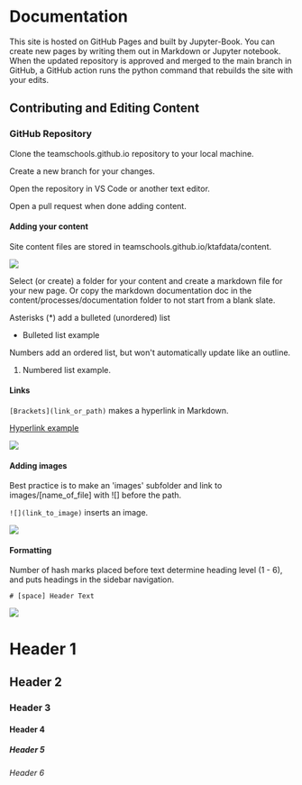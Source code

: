 # Documentation

This site is hosted on GitHub Pages and built by Jupyter-Book. You can create new pages by writing them out in Markdown or Jupyter notebook. When the updated repository is approved and merged to the main branch in GitHub, a GitHub action runs the python command that rebuilds the site with your edits.

## Contributing and Editing Content

### GitHub Repository

Clone the teamschools.github.io repository to your local machine.

Create a new branch for your changes.

Open the repository in VS Code or another text editor.

Open a pull request when done adding content.

#### Adding your content

Site content files are stored in teamschools.github.io/ktafdata/content.
    
![](images/doc_1.png) 

Select (or create) a folder for your content and create a markdown file for your new page. Or copy the markdown documentation doc in the content/processes/documentation folder to not start from a blank slate.

Asterisks (*) add a bulleted (unordered) list

* Bulleted list example

Numbers add an ordered list, but won't automatically update like an outline.

1. Numbered list example.

#### Links

```[Brackets](link_or_path)``` makes a hyperlink in Markdown.

[Hyperlink example](https://www.youtube.com/watch?v=dQw4w9WgXcQ)

![](images/doc_4.png) 

#### Adding images

Best practice is to make an 'images' subfolder and link to images/[name_of_file] with ![] before the path.

```![](link_to_image)``` inserts an image.

![](images/doc_3.png) 

#### Formatting

Number of hash marks placed before text determine heading level (1 - 6), and puts headings in the sidebar navigation.

```# [space] Header Text```

![](images/doc_2.png) 

# Header 1
## Header 2
### Header 3
#### Header 4
##### Header 5
###### Header 6


